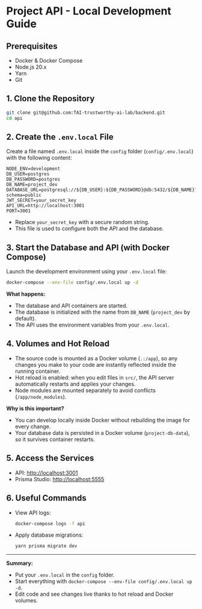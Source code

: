 # Project API - Local Development Guide

## Prerequisites

- Docker & Docker Compose
- Node.js 20.x
- Yarn
- Git

## 1. Clone the Repository

```sh
git clone git@github.com:TAI-trustworthy-ai-lab/backend.git
cd api
```

## 2. Create the `.env.local` File

Create a file named `.env.local` inside the `config` folder (`config/.env.local`) with the following content:

```env
NODE_ENV=development
DB_USER=postgres
DB_PASSWORD=postgres
DB_NAME=project_dev
DATABASE_URL=postgresql://${DB_USER}:${DB_PASSWORD}@db:5432/${DB_NAME}?schema=public
JWT_SECRET=your_secret_key
API_URL=http://localhost:3001
PORT=3001
```

- Replace `your_secret_key` with a secure random string.
- This file is used to configure both the API and the database.

## 3. Start the Database and API (with Docker Compose)

Launch the development environment using your `.env.local` file:

```sh
docker-compose --env-file config/.env.local up -d
```

**What happens:**
- The database and API containers are started.
- The database is initialized with the name from `DB_NAME` (`project_dev` by default).
- The API uses the environment variables from your `.env.local`.

## 4. Volumes and Hot Reload

- The source code is mounted as a Docker volume (`.:/app`), so any changes you make to your code are instantly reflected inside the running container.
- Hot reload is enabled: when you edit files in `src/`, the API server automatically restarts and applies your changes.
- Node modules are mounted separately to avoid conflicts (`/app/node_modules`).

**Why is this important?**
- You can develop locally inside Docker without rebuilding the image for every change.
- Your database data is persisted in a Docker volume (`project-db-data`), so it survives container restarts.

## 5. Access the Services

- API: [http://localhost:3001](http://localhost:3001)
- Prisma Studio: [http://localhost:5555](http://localhost:5555)

## 6. Useful Commands

- View API logs:  
  ```sh
  docker-compose logs -f api
  ```
- Apply database migrations:  
  ```sh
  yarn prisma migrate dev
  ```

---

**Summary:**  
- Put your `.env.local` in the `config` folder.
- Start everything with `docker-compose --env-file config/.env.local up -d`.
- Edit code and see changes live thanks to hot reload and Docker volumes.